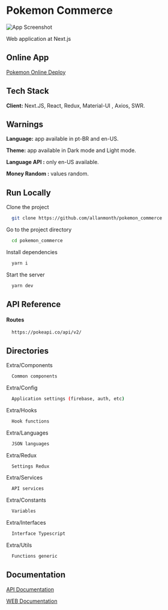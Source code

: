 
# Pokemon Commerce
![App Screenshot](https://user-images.githubusercontent.com/45175421/134592329-e3ab2730-119f-4d4b-8f3f-356110260404.png)

Web application at Next.js

## Online App

[Pokemon Online Deploy](https://pokemon-commerce.vercel.app/)

## Tech Stack

**Client:** Next.JS, React, Redux, Material-UI , Axios, SWR.

## Warnings

**Language:** app available in pt-BR and en-US.

**Theme:** app available in Dark mode and Light mode.

**Language API :** only en-US available.

**Money Random :** values random.

## Run Locally

Clone the project

```bash
  git clone https://github.com/allanmonth/pokemon_commerce
```

Go to the project directory

```bash
  cd pokemon_commerce
```

Install dependencies

```bash
  yarn i
```

Start the server

```bash
  yarn dev
```


## API Reference

#### Routes

```http
  https://pokeapi.co/api/v2/
```

## Directories

Extra/Components

```bash
  Common components
```

Extra/Config

```bash
  Application settings (firebase, auth, etc)
```

Extra/Hooks

```bash
  Hook functions
```

Extra/Languages

```bash
  JSON languages
```

Extra/Redux

```bash
  Settings Redux
```

Extra/Services

```bash
  API services
```

Extra/Constants

```bash
  Variables
```

Extra/Interfaces

```bash
  Interface Typescript
```

Extra/Utils

```bash
  Functions generic
```

## Documentation

[API Documentation](https://pokeapi.co/)

[WEB Documentation](https://github.com/b2wdigital/desafio-loja-pokemon/tree/pleno)

  